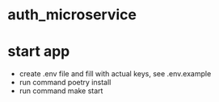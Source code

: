 # auth_microservice

# start app
- create .env file and fill with actual keys, see .env.example
- run command poetry install
- run command make start